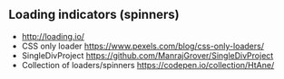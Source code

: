 ## Loading indicators (spinners)

- http://loading.io/
- CSS only loader https://www.pexels.com/blog/css-only-loaders/
- SingleDivProject https://github.com/ManrajGrover/SingleDivProject
- Collection of loaders/spinners https://codepen.io/collection/HtAne/